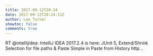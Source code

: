 ```yaml
---
title: 2017-09-12T20-24
date: 2017-09-12T20:24:11Z
author: Lee Turner
showtoc: false
comments: true
---
```


RT @intellijidea: IntelliJ IDEA 2017.2.4 is here: JUnit 5, Extend/Shrink Selection for file
paths &amp; Paste Simple in Paste from History http…

